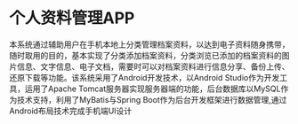 # 个人资料管理APP
本系统通过辅助用户在手机本地上分类管理档案资料，以达到电子资料随身携带，随时取用的目的，基本实现了分类添加档案资料，分类浏览已添加的档案资料的图片信息、文字信息、电子文档，需要时可以对档案资料进行信息分享、备份上传、还原下载等功能。该系统采用了Android开发技术，以Android Studio作为开发工具，运用了Apache Tomcat服务器实现服务器端的功能，后台数据库以MySQL作为技术支持，利用了MyBatis与Spring Boot作为后台开发框架进行数据管理,通过Android布局技术完成手机端UI设计

